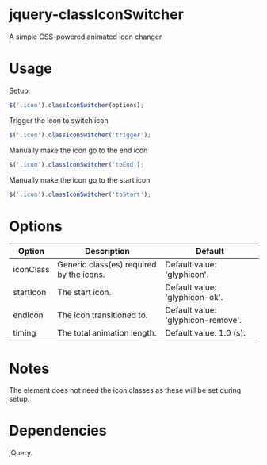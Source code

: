 # jquery-classIconSwitcher
A simple CSS-powered animated icon changer

# Usage
Setup:
```javascript
$('.icon').classIconSwitcher(options);
```

Trigger the icon to switch icon
```javascript
$('.icon').classIconSwitcher('trigger');
```

Manually make the icon go to the end icon
```javascript
$('.icon').classIconSwitcher('toEnd');
```

Manually make the icon go to the start icon
```javascript
$('.icon').classIconSwitcher('toStart');
```

# Options
Option|Description|Default
---|---|---
iconClass|Generic class(es) required by the icons.|Default value: 'glyphicon'.
startIcon|The start icon.|Default value: 'glyphicon-ok'.
endIcon|The icon transitioned to.|Default value: 'glyphicon-remove'.
timing|The total animation length.|Default value: 1.0 (s).

# Notes
The element does not need the icon classes as these will be set during setup.

# Dependencies
jQuery.
